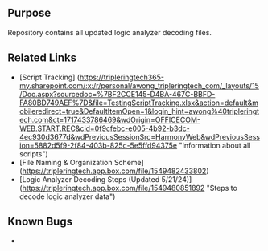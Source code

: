 ## Purpose
Repository contains all updated logic analyzer decoding files.

## Related Links
- [Script Tracking] (https://tripleringtech365-my.sharepoint.com/:x:/r/personal/awong_tripleringtech_com/_layouts/15/Doc.aspx?sourcedoc=%7BF2CCE145-D4BA-467C-BBFD-FA80BD749AEF%7D&file=TestingScriptTracking.xlsx&action=default&mobileredirect=true&DefaultItemOpen=1&login_hint=awong%40tripleringtech.com&ct=1717433786469&wdOrigin=OFFICECOM-WEB.START.REC&cid=0f9cfebc-e005-4b92-b3dc-4ec930d3677d&wdPreviousSessionSrc=HarmonyWeb&wdPreviousSession=5882d5f9-2f84-403b-825c-5e5ffd94375e "Information about all scripts")
- [File Naming & Organization Scheme] (https://tripleringtech.app.box.com/file/1549482433802)
- [Logic Analyzer Decoding Steps (Updated 5/21/24)] (https://tripleringtech.app.box.com/file/1549480851892 "Steps to decode logic analyzer data")

## Known Bugs
- 
